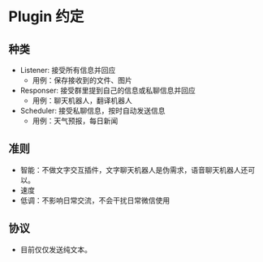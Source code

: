 # Plugin 约定

## 种类
* Listener: 接受所有信息并回应
    * 用例：保存接收到的文件、图片
* Responser: 接受群里提到自己的信息或私聊信息并回应
    * 用例：聊天机器人，翻译机器人
* Scheduler: 接受私聊信息，按时自动发送信息
    * 用例：天气预报，每日新闻

## 准则
* 智能：不做文字交互插件，文字聊天机器人是伪需求，语音聊天机器人还可以。
* 速度
* 低调：不影响日常交流，不会干扰日常微信使用

## 协议
* 目前仅仅发送纯文本。
